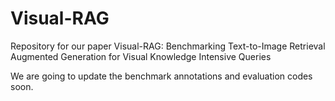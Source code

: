 # Visual-RAG
Repository for our paper Visual-RAG: Benchmarking Text-to-Image Retrieval Augmented Generation for Visual Knowledge Intensive Queries

We are going to update the benchmark annotations and evaluation codes soon.
